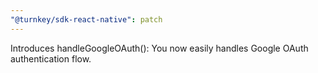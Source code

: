 ```yaml
---
"@turnkey/sdk-react-native": patch
---
```


Introduces handleGoogleOAuth(): You now easily handles Google OAuth authentication flow.
